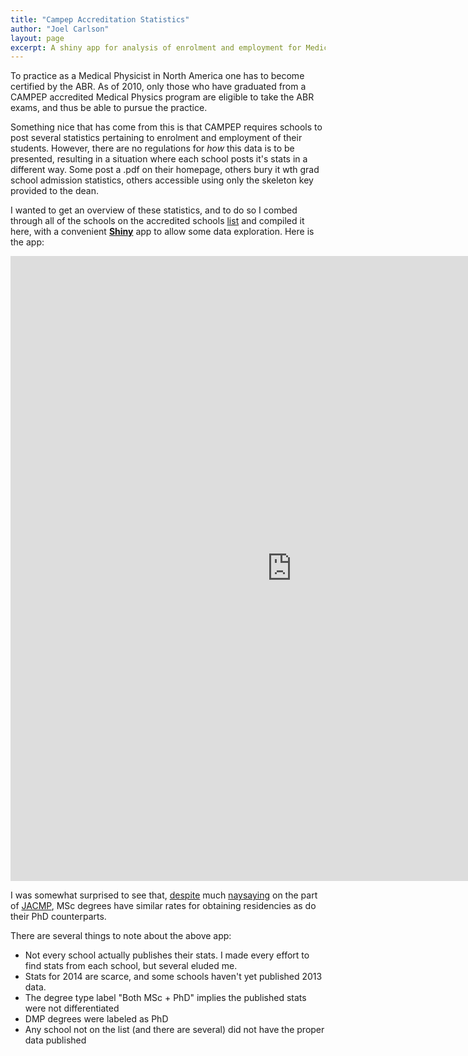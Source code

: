 ```yaml
---
title: "Campep Accreditation Statistics"
author: "Joel Carlson"
layout: page
excerpt: A shiny app for analysis of enrolment and employment for Medical Physics students
---
```


To practice as a Medical Physicist in North America one has to become certified by the ABR.  As of 2010, only those who have graduated from a CAMPEP accredited Medical Physics program are eligible to take the ABR exams, and thus be able to pursue the practice. 

Something nice that has come from this is that CAMPEP requires schools to post several statistics pertaining to enrolment and employment of their students.  However, there are no regulations for *how* this data is to be presented, resulting in a situation where each school posts it's stats in a different way.  Some post a .pdf on their homepage, others bury it wth grad school admission statistics, others accessible using only the skeleton key provided to the dean.

I wanted to get an overview of these statistics, and to do so I combed through all of the schools on the accredited schools [list](http://www.campep.org/campeplstgrad.asp) and compiled it here, with a convenient [**Shiny**](http://shiny.rstudio.com/) app to allow some data exploration.  Here is the app:

<iframe src="https://joelcarlson.shinyapps.io/campep" style="border: none; width: 900px; height: 1000px"></iframe>


I was somewhat surprised to see that, [despite](http://www.jacmp.org/index.php/jacmp/article/view/4729/html) much [naysaying](http://www.jacmp.org/index.php/jacmp/article/view/4932/html_35) on the part of [JACMP](http://www.jacmp.org/index.php/jacmp/article/view/4932/html_35), MSc degrees have similar rates for obtaining residencies as do their PhD counterparts.

There are several things to note about the above app:

* Not every school actually publishes their stats. I made every effort to find stats from each school, but several eluded me.
* Stats for 2014 are scarce, and some schools haven't yet published 2013 data.
* The degree type label "Both MSc + PhD" implies the published stats were not differentiated
* DMP degrees were labeled as PhD
* Any school not on the list (and there are several) did not have the proper data published




